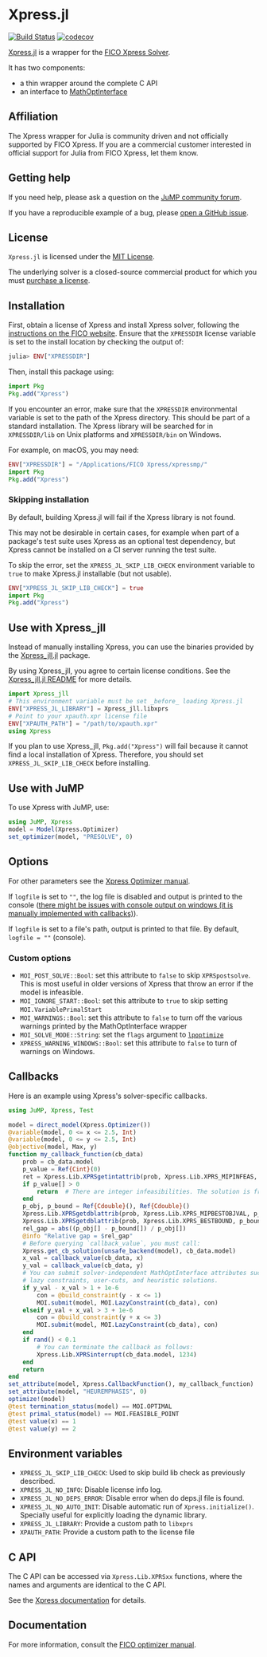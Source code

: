 # Xpress.jl

[![Build Status](https://github.com/jump-dev/Xpress.jl/actions/workflows/ci.yml/badge.svg?branch=master)](https://github.com/jump-dev/Xpress.jl/actions?query=workflow%3ACI)
[![codecov](https://codecov.io/gh/jump-dev/Xpress.jl/branch/master/graph/badge.svg)](https://codecov.io/gh/jump-dev/Xpress.jl)

[Xpress.jl](https://github.com/jump-dev/Xpress.jl) is a wrapper for the [FICO Xpress Solver](https://www.fico.com/products/fico-xpress-solver).

It has two components:

 - a thin wrapper around the complete C API
 - an interface to [MathOptInterface](https://github.com/jump-dev/MathOptInterface.jl)

## Affiliation

The Xpress wrapper for Julia is community driven and not officially supported
by FICO Xpress. If you are a commercial customer interested in official support
for Julia from FICO Xpress, let them know.

## Getting help

If you need help, please ask a question on the [JuMP community forum](https://jump.dev/forum).

If you have a reproducible example of a bug, please [open a GitHub issue](https://github.com/jump-dev/Xpress.jl/issues/new).

## License

`Xpress.jl` is licensed under the [MIT License](https://github.com/jump-dev/Xpress.jl/blob/master/LICENSE.md).

The underlying solver is a closed-source commercial product for which you must
[purchase a license](https://www.fico.com/products/fico-xpress-solver).

## Installation

First, obtain a license of Xpress and install Xpress solver, following the
[instructions on the FICO website](https://www.fico.com/products/fico-xpress-solver).
Ensure that the `XPRESSDIR` license variable is set to the install location by
checking the output of:
```julia
julia> ENV["XPRESSDIR"]
```

Then, install this package using:
```julia
import Pkg
Pkg.add("Xpress")
```

If you encounter an error, make sure that the `XPRESSDIR` environmental variable
is set to the path of the Xpress directory. This should be part of a standard
installation. The Xpress library will be searched for in `XPRESSDIR/lib` on Unix
platforms and `XPRESSDIR/bin` on Windows.

For example, on macOS, you may need:
```julia
ENV["XPRESSDIR"] = "/Applications/FICO Xpress/xpressmp/"
import Pkg
Pkg.add("Xpress")
```

### Skipping installation

By default, building Xpress.jl will fail if the Xpress library is not found.

This may not be desirable in certain cases, for example when part of a package's
test suite uses Xpress as an optional test dependency, but Xpress cannot be
installed on a CI server running the test suite.

To skip the error, set the `XPRESS_JL_SKIP_LIB_CHECK` environment variable to
`true` to make Xpress.jl installable (but not usable).

```julia
ENV["XPRESS_JL_SKIP_LIB_CHECK"] = true
import Pkg
Pkg.add("Xpress")
```

## Use with Xpress_jll

Instead of manually installing Xpress, you can use the binaries provided by the
[Xpress_jll.jl](https://github.com/jump-dev/Xpress_jll.jl) package.

By using Xpress_jll, you agree to certain license conditions. See the
[Xpress_jll.jl README](https://github.com/jump-dev/Xpress_jll.jl/tree/master?tab=readme-ov-file#license)
for more details.

```julia
import Xpress_jll
# This environment variable must be set _before_ loading Xpress.jl
ENV["XPRESS_JL_LIBRARY"] = Xpress_jll.libxprs
# Point to your xpauth.xpr license file
ENV["XPAUTH_PATH"] = "/path/to/xpauth.xpr"
using Xpress
```

If you plan to use Xpress_jll, `Pkg.add("Xpress")` will fail because it cannot
find a local installation of Xpress. Therefore, you should set
`XPRESS_JL_SKIP_LIB_CHECK` before installing.

## Use with JuMP

To use Xpress with JuMP, use:

```julia
using JuMP, Xpress
model = Model(Xpress.Optimizer)
set_optimizer(model, "PRESOLVE", 0)
```

## Options

For other parameters see the [Xpress Optimizer manual](https://www.fico.com/fico-xpress-optimization/docs/latest/solver/optimizer/HTML/).

If `logfile` is set to `""`, the log file is disabled and output is printed to
the console ([there might be issues with console output on windows (it is manually implemented with callbacks)](https://www.fico.com/fico-xpress-optimization/docs/latest/solver/optimizer/HTML/OUTPUTLOG.html)).

If `logfile` is set to a file's path, output is printed to that file. By
default, `logfile = ""` (console).

### Custom options

 * `MOI_POST_SOLVE::Bool`: set this attribute to `false` to skip `XPRSpostsolve`.
   This is most useful in older versions of Xpress that throw an error if the
   model is infeasible.
 * `MOI_IGNORE_START::Bool`: set this attribute to `true` to skip setting
   `MOI.VariablePrimalStart`
 * `MOI_WARNINGS::Bool`: set this attribute to `false` to turn off the various
   warnings printed by the MathOptInterface wrapper
 * `MOI_SOLVE_MODE::String`: set the `flags` argument to
   [`lpoptimize`](https://www.fico.com/fico-xpress-optimization/docs/latest/solver/optimizer/R/HTML/lpoptimize.html)
 * `XPRESS_WARNING_WINDOWS::Bool`: set this attribute to `false` to turn of
   warnings on Windows.

## Callbacks

Here is an example using Xpress's solver-specific callbacks.

```julia
using JuMP, Xpress, Test

model = direct_model(Xpress.Optimizer())
@variable(model, 0 <= x <= 2.5, Int)
@variable(model, 0 <= y <= 2.5, Int)
@objective(model, Max, y)
function my_callback_function(cb_data)
    prob = cb_data.model
    p_value = Ref{Cint}(0)
    ret = Xpress.Lib.XPRSgetintattrib(prob, Xpress.Lib.XPRS_MIPINFEAS, p_value)
    if p_value[] > 0
        return  # There are integer infeasibilities. The solution is fractional.
    end
    p_obj, p_bound = Ref{Cdouble}(), Ref{Cdouble}()
    Xpress.Lib.XPRSgetdblattrib(prob, Xpress.Lib.XPRS_MIPBESTOBJVAL, p_obj)
    Xpress.Lib.XPRSgetdblattrib(prob, Xpress.Lib.XPRS_BESTBOUND, p_bound)
    rel_gap = abs((p_obj[] - p_bound[]) / p_obj[])
    @info "Relative gap = $rel_gap"
    # Before querying `callback_value`, you must call:
    Xpress.get_cb_solution(unsafe_backend(model), cb_data.model)
    x_val = callback_value(cb_data, x)
    y_val = callback_value(cb_data, y)
    # You can submit solver-independent MathOptInterface attributes such as
    # lazy constraints, user-cuts, and heuristic solutions.
    if y_val - x_val > 1 + 1e-6
        con = @build_constraint(y - x <= 1)
        MOI.submit(model, MOI.LazyConstraint(cb_data), con)
    elseif y_val + x_val > 3 + 1e-6
        con = @build_constraint(y + x <= 3)
        MOI.submit(model, MOI.LazyConstraint(cb_data), con)
    end
    if rand() < 0.1
        # You can terminate the callback as follows:
        Xpress.Lib.XPRSinterrupt(cb_data.model, 1234)
    end
    return
end
set_attribute(model, Xpress.CallbackFunction(), my_callback_function)
set_attribute(model, "HEUREMPHASIS", 0)
optimize!(model)
@test termination_status(model) == MOI.OPTIMAL
@test primal_status(model) == MOI.FEASIBLE_POINT
@test value(x) == 1
@test value(y) == 2
```

## Environment variables

 - `XPRESS_JL_SKIP_LIB_CHECK`: Used to skip build lib check as previously
   described.
 - `XPRESS_JL_NO_INFO`: Disable license info log.
 - `XPRESS_JL_NO_DEPS_ERROR`: Disable error when do deps.jl file is found.
 - `XPRESS_JL_NO_AUTO_INIT`: Disable automatic run of `Xpress.initialize()`.
   Specially useful for explicitly loading the dynamic library.
 - `XPRESS_JL_LIBRARY`: Provide a custom path to `libxprs`
 - `XPAUTH_PATH`: Provide a custom path to the license file

## C API

The C API can be accessed via `Xpress.Lib.XPRSxx` functions, where the names and
arguments are identical to the C API.

See the [Xpress documentation](https://www.fico.com/fico-xpress-optimization/docs/latest/solver/optimizer/HTML)
for details.

## Documentation

For more information, consult the
[FICO optimizer manual](https://www.fico.com/fico-xpress-optimization/docs/latest/solver/optimizer/HTML).

